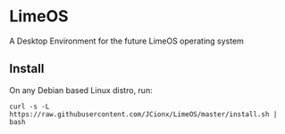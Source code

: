 # LimeOS
A Desktop Environment for the future LimeOS operating system
## Install
On any Debian based Linux distro, run:

`curl -s -L https://raw.githubusercontent.com/JCionx/LimeOS/master/install.sh | bash`
